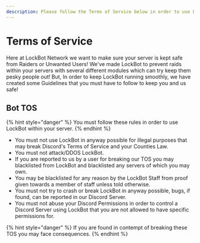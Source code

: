 ```yaml
---
description: Please follow the Terms of Service below in order to use LockBot!
---
```


# Terms of Service

Here at LockBot Network we want to make sure your server is kept safe from Raiders or Unwanted Users! We've made LockBot to prevent raids within your servers with several different modules which can try keep them pesky people out! But, In order to keep LockBot running smoothly, we have created some Guidelines that you must have to follow to keep you and us safe!

## Bot TOS

{% hint style="danger" %}
You must follow these rules in order to use LockBot within your server.
{% endhint %}

* You must not use LockBot in anyway possible for illegal purposes that may break Discord's Terms of Service and your Counties Law.
* You must not attack/DDOS LockBot.
* If you are reported to us by a user for breaking our TOS you may blacklisted from LockBot and blacklisted any servers of which you may own.
* You may be blacklisted for any reason by the LockBot Staff from proof given towards a member of staff unless told otherwise.
* You must not try to crash or break LockBot in anyway possible, bugs, if found, can be reported in our Discord Server.
* You must not abuse your Discord Permissions in order to control a Discord Server using LockBot that you are not allowed to have specific permissions for.

{% hint style="danger" %}
If you are found in contempt of breaking these TOS you may face consequences. 
{% endhint %}

